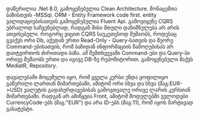 დაწერილია .Net 8.0, გამოყენებულია Clean Architecture. მონაცემთა ბაზისთვის -MSSql. ORM - Entity Framework code first. entity ვალიდაციებისათვის გამოყენებულია Fluent Api. გამოვიყენე CQRS უბრალოდ საჩვენებლად,
რადგან მისი მთელი დანიშნულება არ არის ათვისებული. როგორც ვიცით CQRS საუკეთესოდ მუშაობს, როდესაც გვაქვს ორი Db, აქედან ერთი Read-Only - Query-სათვის და მეორე Command-ებისათვის, რომ ბაზიდან ინფორმაციის
წამოღებისას არ დაიტვირთოს ძირითადი ბაზა. ამ შემთხვევაში Command-ები და Query-ბი ორივე მუშაობს ერთი და იგივე DB-ზე რეპოზიტორით. გამოყენებული მაქვს MediatR, Repository.

დავალებაში მოცემული იყო, რომ ყველა კურსი უნდა ყოფილიყო გაწერილი ლართან მიმართებაში, ამიტომ ორი სხვა და სხვა (მაგ:EUR->USD) ვალუტის გადახურდავებისას გამოვთვალე ორივე ლარის კურსთან მიმართებაში. რადგან არ
ამიწყვია Front, ამიტომ მოდელებში ველოდები CurrencyCode-ებს (მაგ:"EUR") და არა ID-ებს (მაგ:11), რომ იყოს მარტივად გასატესტი.
